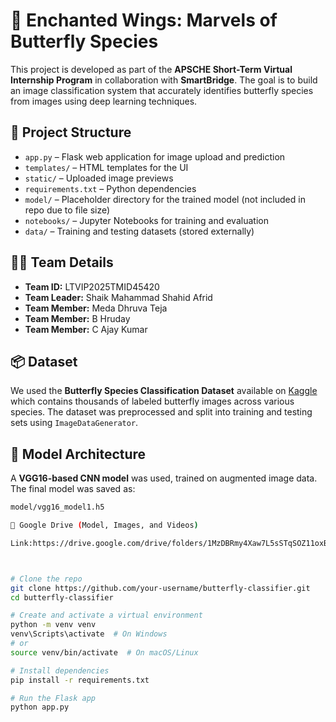 # 🦋 Enchanted Wings: Marvels of Butterfly Species

This project is developed as part of the **APSCHE Short-Term Virtual Internship Program** in collaboration with **SmartBridge**. The goal is to build an image classification system that accurately identifies butterfly species from images using deep learning techniques.

## 📁 Project Structure

- `app.py` – Flask web application for image upload and prediction
- `templates/` – HTML templates for the UI
- `static/` – Uploaded image previews
- `requirements.txt` – Python dependencies
- `model/` – Placeholder directory for the trained model (not included in repo due to file size)
- `notebooks/` – Jupyter Notebooks for training and evaluation
- `data/` – Training and testing datasets (stored externally)

## 👨‍💻 Team Details

- **Team ID:** LTVIP2025TMID45420  
- **Team Leader:** Shaik Mahammad Shahid Afrid  
- **Team Member:** Meda Dhruva Teja  
- **Team Member:** B Hruday  
- **Team Member:** C Ajay Kumar  

## 📦 Dataset

We used the **Butterfly Species Classification Dataset** available on [Kaggle](https://www.kaggle.com/datasets) which contains thousands of labeled butterfly images across various species. The dataset was preprocessed and split into training and testing sets using `ImageDataGenerator`.

## 🧠 Model Architecture

A **VGG16-based CNN model** was used, trained on augmented image data.  
The final model was saved as:

```bash
model/vgg16_model1.h5

🔗 Google Drive (Model, Images, and Videos)

Link:https://drive.google.com/drive/folders/1MzDBRmy4Xaw7L5sSTqSOZ11oxBWuCXW9?usp=drive_link



# Clone the repo
git clone https://github.com/your-username/butterfly-classifier.git
cd butterfly-classifier

# Create and activate a virtual environment
python -m venv venv
venv\Scripts\activate  # On Windows
# or
source venv/bin/activate  # On macOS/Linux

# Install dependencies
pip install -r requirements.txt

# Run the Flask app
python app.py
